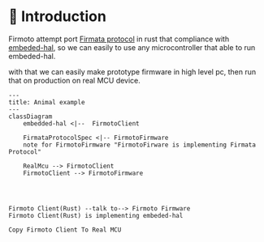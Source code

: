 # 🦫 Introduction 

Firmoto attempt port [Firmata protocol](https://github.com/firmata/protocol/tree/master) in rust that compliance with [embeded-hal](https://github.com/rust-embedded/embedded-hal), so we can easily to use any microcontroller that able to run embeded-hal. 

with that we can easily make prototype firmware in high level pc, then run that on production on real MCU device. 

```mermaid
---
title: Animal example
---
classDiagram 
    embedded-hal <|--  FirmotoClient

    FirmataProtocolSpec <|-- FirmotoFirmware
    note for FirmotoFirmware "FirmotoFirware is implementing Firmata Protocol"

    RealMcu --> FirmotoClient
    FirmotoClient --> FirmotoFirmware 

 
```

```shell

Firmoto Client(Rust) --talk to--> Firmoto Firmware 
Firmoto Client(Rust) is implementing embeded-hal

Copy Firmoto Client To Real MCU 

```

